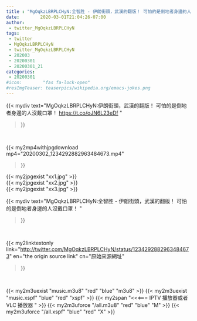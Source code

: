 ```yaml
---
title : "MgOqkzLBRPLCHyN:全智胜 - 伊朗街頭，武漢的翻版！ 可怕的是倒地者身邊的人沒戴口罩！ "
date:        2020-03-01T21:04:26-07:00
author:
 - twitter_MgOqkzLBRPLCHyN
tags:
 - twitter
 - MgOqkzLBRPLCHyN
 - twitter_MgOqkzLBRPLCHyN
 - 202003
 - 20200301
 - 20200301_21
categories:
 - 20200301
#icon:        "fas fa-lock-open"
#resImgTeaser: teaserpics/wikipedia.org/emacs-jokes.png
---
```


{{< mydiv text="MgOqkzLBRPLCHyN:伊朗街頭，武漢的翻版！ 可怕的是倒地者身邊的人沒戴口罩！ https://t.co/oJN6L23eDf "
>}}
<br>


{{< my2mp4withjpgdownload mp4="20200302_1234292882963484673.mp4"
>}}

{{< my2jpgexist "xx1.jpg" >}}<br>
{{< my2jpgexist "xx2.jpg" >}}<br>
{{< my2jpgexist "xx3.jpg" >}}<br>



{{< mydiv text="MgOqkzLBRPLCHyN:全智胜 - 伊朗街頭，武漢的翻版！ 可怕的是倒地者身邊的人沒戴口罩！ "
>}}
<br>

{{< my2linktextonly link="http://twitter.com/MgOqkzLBRPLCHyN/status/1234292882963484673"
en="the origin source link" cn="原始來源網址"
>}}


<br>

{{< my2m3uexist "music.m3u8" "red"  "blue" "m3u8" >}} {{< my2m3uexist "music.xspf" "blue" "red"  "xspf" >}} {{< my2span "<<<=== IPTV 播放器或者 VLC 播放器 " >}} {{< my2m3uforce "/all.m3u8" "red"  "blue" "M" >}} {{< my2m3uforce "/all.xspf" "blue" "red"  "X" >}} 
